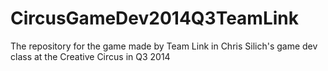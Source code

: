 CircusGameDev2014Q3TeamLink
===========================

The repository for the game made by Team Link in Chris Silich's game dev class at the Creative Circus in Q3 2014
